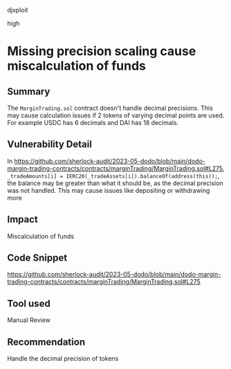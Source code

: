 djxploit

high

# Missing precision scaling cause miscalculation of funds

## Summary
The `MarginTrading.sol` contract doesn't handle decimal precisions. This may cause calculation issues if 2 tokens of varying decimal points are used. For example USDC has 6 decimals and DAI has 18 decimals. 

## Vulnerability Detail
In https://github.com/sherlock-audit/2023-05-dodo/blob/main/dodo-margin-trading-contracts/contracts/marginTrading/MarginTrading.sol#L275, 
`_tradeAmounts[i] = IERC20(_tradeAssets[i]).balanceOf(address(this));`, 
the balance may be greater than what it should be, as the decimal precision was not handled. 
This may cause issues like depositing or withdrawing more
## Impact
Miscalculation of funds
## Code Snippet
https://github.com/sherlock-audit/2023-05-dodo/blob/main/dodo-margin-trading-contracts/contracts/marginTrading/MarginTrading.sol#L275
## Tool used

Manual Review

## Recommendation
Handle the decimal precision of tokens
